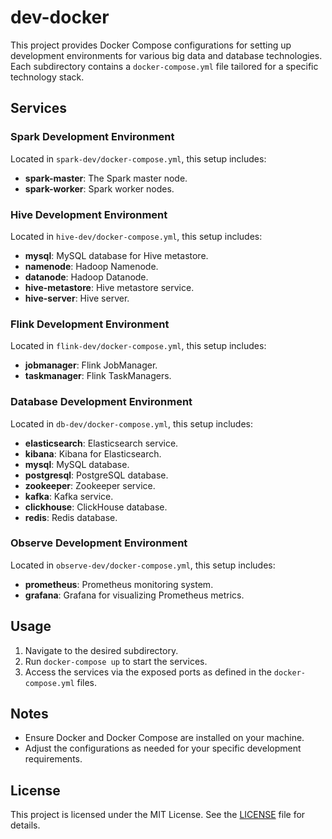 # dev-docker

This project provides Docker Compose configurations for setting up development environments for various big data and database technologies. Each subdirectory contains a `docker-compose.yml` file tailored for a specific technology stack.

## Services

### Spark Development Environment

Located in `spark-dev/docker-compose.yml`, this setup includes:

- **spark-master**: The Spark master node.
- **spark-worker**: Spark worker nodes.

### Hive Development Environment

Located in `hive-dev/docker-compose.yml`, this setup includes:

- **mysql**: MySQL database for Hive metastore.
- **namenode**: Hadoop Namenode.
- **datanode**: Hadoop Datanode.
- **hive-metastore**: Hive metastore service.
- **hive-server**: Hive server.

### Flink Development Environment

Located in `flink-dev/docker-compose.yml`, this setup includes:

- **jobmanager**: Flink JobManager.
- **taskmanager**: Flink TaskManagers.

### Database Development Environment

Located in `db-dev/docker-compose.yml`, this setup includes:

- **elasticsearch**: Elasticsearch service.
- **kibana**: Kibana for Elasticsearch.
- **mysql**: MySQL database.
- **postgresql**: PostgreSQL database.
- **zookeeper**: Zookeeper service.
- **kafka**: Kafka service.
- **clickhouse**: ClickHouse database.
- **redis**: Redis database.

### Observe Development Environment
Located in `observe-dev/docker-compose.yml`, this setup includes:
- **prometheus**: Prometheus monitoring system.
- **grafana**: Grafana for visualizing Prometheus metrics.

## Usage

1. Navigate to the desired subdirectory.
2. Run `docker-compose up` to start the services.
3. Access the services via the exposed ports as defined in the `docker-compose.yml` files.

## Notes

- Ensure Docker and Docker Compose are installed on your machine.
- Adjust the configurations as needed for your specific development requirements.

## License

This project is licensed under the MIT License. See the [LICENSE](LICENSE) file for details.
